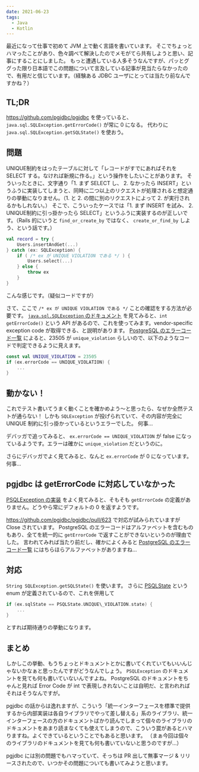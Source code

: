 ```yaml
---
date: 2021-06-23
tags:
  - Java
  - Kotlin
---
```


最近になって仕事で初めて JVM 上で動く言語を書いています。
そこでちょっとハマったことがあり、色々調べて解決したのでメモがてら共有しようと思い、記事にすることにしました。
もっと遭遇している人多そうなんですが、パッとググった限り日本語でこの問題について言及している記事が見当たらなかったので、有用だと信じています。（経験ある JDBC ユーザにとっては当たり前なんですかね？）

## TL;DR

https://github.com/pgjdbc/pgjdbc を使っていると、 `java.sql.SQLException.getErrorCode()` が常に 0 になる。
代わりに `java.sql.SQLException.getSQLState()` を使おう。

## 問題

UNIQUE制約をはったテーブルに対して「レコードがすでにあればそれを SELECT する。なければ新規に作る。」という操作をしたいことがあります。
そういったときに、文字通り「1. まず SELECT し、 2. なかったら INSERT」というふうに実装してしまうと、同時に二つ以上のリクエストが処理されると想定通りの挙動になりません。（1. と 2. の間に別のリクエストによって 2. が実行されるかもしれない。）
そこで、こういったケースでは「1. まず INSERT を試み、 2. UNIQUE制約に引っ掛かったら SELECT」というふうに実装するのが正しいです。（Rails 的にいうと `find_or_create_by` ではなく、 `create_or_find_by` しよう、という話です。）

```kotlin
val record = try {
    Users.insertAndGet(...)
} catch (ex: SQLException) {
    if ( /* ex が UNIQUE VIOLATION である */ ) {
	    Users.select(...)
	} else {
	    throw ex
	}
}
```

こんな感じです。（疑似コードですが）

さて、ここで `/* ex が UNIQUE VIOLATION である */` ことの確認をする方法が必要です。
[`java.sql.SQLException` のドキュメント](https://docs.oracle.com/en/java/javase/13/docs/api/java.sql/java/sql/SQLException.html) を見てみると、`int getErrorCode()` という API があるので、これを使ってみます。vendor-specific exception code が取得できる、と説明があります。
[PostgreSQL のエラーコード一覧](https://www.postgresql.org/docs/13/errcodes-appendix.html) によると、23505 が `unique_violation` らしいので、以下のようなコードで判定できるように見えます。

```kotlin
const val UNIQUE_VIOLATION = 23505
if (ex.errorCode == UNIQUE_VIOLATION) {
    ...
}
```

## 動かない！

これでテスト書いてうまく動くことを確かめよう〜と思ったら、なぜか全然テストが通らない！
しかも `SQLException` が投げられていて、その内容が完全に UNIQUE 制約に引っ掛かっているというエラーでした。
何事...

デバッガで追ってみると、 `ex.errorCode == UNIQUE_VIOLATION` が false になっているようです。エラーは確かに `unique_violation` だというのに。

さらにデバッガでよく見てみると、なんと `ex.errorCode` が 0 になっています。
何事...

## pgjdbc は getErrorCode に対応していなかった

[PSQLException の実装](https://github.com/pgjdbc/pgjdbc/blob/master/pgjdbc/src/main/java/org/postgresql/util/PSQLException.java) をよく見てみると、そもそも `getErrorCode` の定義がありません。どうやら常にデフォルトの 0 を返すようです。

https://github.com/pgjdbc/pgjdbc/pull/623 で対応が試みられていますが Close されています。
PostgreSQL のエラーコードはアルファベットを含むものもあり、全てを統一的に `getErrorCode` で返すことができないというのが理由でした。
言われてみれば当たり前だし、確かによくみると [PostgreSQL のエラーコード一覧](https://www.postgresql.org/docs/13/errcodes-appendix.html) にはちらほらアルファベットがありますね...

## 対応

`String SQLException.getSQLState()` を使います。
さらに [PSQLState](https://github.com/pgjdbc/pgjdbc/blob/master/pgjdbc/src/main/java/org/postgresql/util/PSQLState.java) という enum が定義されているので、これを併用して

```kotlin
if (ex.sqlState == PSQLState.UNIQUE\_VIOLATION.state) {
    ...
}
```

とすれば期待通りの挙動になります。

## まとめ

しかしこの挙動、もうちょっとドキュメントとかに書いてくれていてもいいんじゃないかなぁと思ったんですがどうなんでしょう。
`PSQLException` のドキュメントを見ても何も書いていないんですよね。
PostgreSQL のドキュメントをちゃんと見れば Error Code が int で表現しきれないことは自明だ、と言われればそれはそうなんですが。

pgjdbc の話からは逸れますが、こういう「統一インターフェースを標準で提供するから内部実装は各自ライブラリでやって差し替える」系のライブラリ、統一インターフェースの方のドキュメントばかり読んでしまって個々のライブラリのドキュメントをあまり読まなくても使えてしまうので、こういう罠があるとハマりますね。よくできているということでもあると思います。
（まぁ今回は個々のライブラリのドキュメントを見ても何も書いていないと思うのですが...）

pgjdbc には別の問題でもハマっていて、そっちは PR 出して無事マージ & リリースされたので、いつかその問題についても書いてみようと思います。
